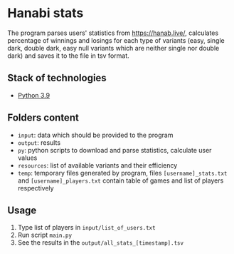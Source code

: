# Hanabi stats

The program parses users' statistics from https://hanab.live/, calculates percentage of winnings and losings for each type of variants (easy, single dark, double dark, easy null variants which are neither single nor double dark) and saves it to the file in tsv format.

## Stack of technologies
- [Python 3.9](https://www.python.org/)

## Folders content
- ```input```: data which should be provided to the program
- ```output```: results
- ```py```: python scripts to download and parse statistics, calculate user values
- ```resources```: list of available variants and their efficiency
- ```temp```: temporary files generated by program, files ```[username]_stats.txt``` and ```[username]_players.txt``` contain table of games and list of players respectively

## Usage
1. Type list of players in ```input/list_of_users.txt```
2. Run script ```main.py```
3. See the results in the ```output/all_stats_[timestamp].tsv```
